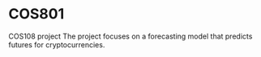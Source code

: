 # COS801
COS108 project 
The project focuses on a forecasting model that predicts futures for cryptocurrencies.
